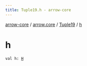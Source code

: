 ```yaml
---
title: Tuple19.h - arrow-core
---
```


[arrow-core](../../index.html) / [arrow.core](../index.html) / [Tuple19](index.html) / [h](./h.html)

# h

`val h: `[`H`](index.html#H)